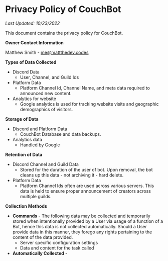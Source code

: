 # Privacy Policy of CouchBot
*Last Updated: 10/23/2022*

This document contains the privacy policy for CouchBot.

**Owner Contact Information** 

Matthew Smith - me@mattthedev.codes

**Types of Data Collected**

* Discord Data
  * User, Channel, and Guild Ids
* Platform Data
  * Platform Channel Id, Channel Name, and meta data required to announced new content.
* Analytics for website 
  *  Google analytics is used for tracking website visits and geographic demographics of visitors. 

**Storage of Data**

* Discord and Platform Data
  * CouchBot Database and data backups.
* Analytics data
  * Handled by Google 

**Retention of Data**

* Discord Channel and Guild Data
  * Stored for the duration of the user of bot. Upon removal, the bot cleans up this data - not archiving it - hard delete.
* Platform Data
  * Platform Channel Ids often are used across various servers. This data is held to ensure proper announcement of creators across multiple guilds.

**Collection Methods**

* **Commands** - The following data may be collected and temporarily stored when intentionally provided by a User via usage of a function of a Bot, hence this data is not collected automatically. Should a User provide data in this manner, they forego any rights pertaining to the content of the data provided.
  * Server specific configuration settings
  * Data and content for the task called
* **Automatically Collected** - 
